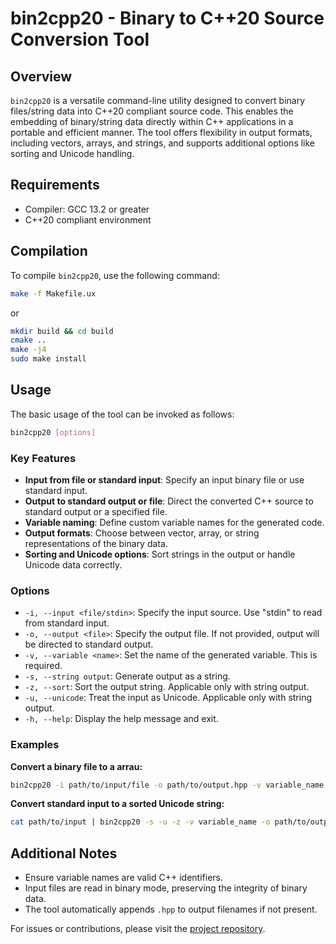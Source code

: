 # bin2cpp20 - Binary to C++20 Source Conversion Tool

## Overview

`bin2cpp20` is a versatile command-line utility designed to convert binary files/string data into C++20 compliant source code. This enables the embedding of binary/string data directly within C++ applications in a portable and efficient manner. The tool offers flexibility in output formats, including vectors, arrays, and strings, and supports additional options like sorting and Unicode handling.

## Requirements

- Compiler: GCC 13.2 or greater
- C++20 compliant environment

## Compilation

To compile `bin2cpp20`, use the following command:

```sh
make -f Makefile.ux 
```
or
```sh
mkdir build && cd build
cmake ..
make -j4
sudo make install 
```


## Usage

The basic usage of the tool can be invoked as follows:

```sh
bin2cpp20 [options]
```

### Key Features

- **Input from file or standard input**: Specify an input binary file or use standard input.
- **Output to standard output or file**: Direct the converted C++ source to standard output or a specified file.
- **Variable naming**: Define custom variable names for the generated code.
- **Output formats**: Choose between vector, array, or string representations of the binary data.
- **Sorting and Unicode options**: Sort strings in the output or handle Unicode data correctly.

### Options

- `-i, --input <file/stdin>`: Specify the input source. Use "stdin" to read from standard input.
- `-o, --output <file>`: Specify the output file. If not provided, output will be directed to standard output.
- `-v, --variable <name>`: Set the name of the generated variable. This is required.
- `-s, --string output`: Generate output as a string.
- `-z, --sort`: Sort the output string. Applicable only with string output.
- `-u, --unicode`: Treat the input as Unicode. Applicable only with string output.
- `-h, --help`: Display the help message and exit.

### Examples

**Convert a binary file to a arrau:**

```sh
bin2cpp20 -i path/to/input/file -o path/to/output.hpp -v variable_name
```

**Convert standard input to a sorted Unicode string:**

```sh
cat path/to/input | bin2cpp20 -s -u -z -v variable_name -o path/to/output.hpp
```

## Additional Notes

- Ensure variable names are valid C++ identifiers.
- Input files are read in binary mode, preserving the integrity of binary data.
- The tool automatically appends `.hpp` to output filenames if not present.

For issues or contributions, please visit the [project repository](#).
